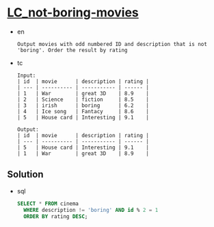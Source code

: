 # [LC_not-boring-movies](https://leetcode.com/problems/not-boring-movies)

* en

  ```en
  Output movies with odd numbered ID and description that is not 'boring'. Order the result by rating
  ```

* tc

  ```tc
  Input:
  | id  | movie      | description | rating |
  | --- | ---------- | ----------- | ------ |
  | 1   | War        | great 3D    | 8.9    |
  | 2   | Science    | fiction     | 8.5    |
  | 3   | irish      | boring      | 6.2    |
  | 4   | Ice song   | Fantacy     | 8.6    |
  | 5   | House card | Interesting | 9.1    |

  Output:
  | id  | movie      | description | rating |
  | --- | ---------- | ----------- | ------ |
  | 5   | House card | Interesting | 9.1    |
  | 1   | War        | great 3D    | 8.9    |
  ```

## Solution

* sql

  ```sql
  SELECT * FROM cinema
    WHERE description != 'boring' AND id % 2 = 1
    ORDER BY rating DESC;
  ```
